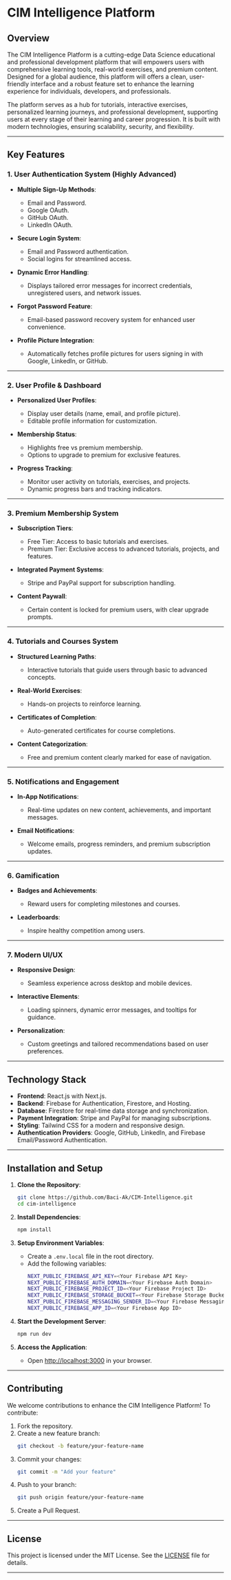 # **CIM Intelligence Platform**

## **Overview**

The CIM Intelligence Platform is a cutting-edge Data Science educational and professional development platform that will empowers users with comprehensive learning tools, real-world exercises, and premium content. Designed for a global audience, this platform will offers a clean, user-friendly interface and a robust feature set to enhance the learning experience for individuals, developers, and professionals. 

The platform serves as a hub for tutorials, interactive exercises, personalized learning journeys, and professional development, supporting users at every stage of their learning and career progression. It is built with modern technologies, ensuring scalability, security, and flexibility.

---

## **Key Features**

### **1. User Authentication System (Highly Advanced)**
- **Multiple Sign-Up Methods**:
  - Email and Password.
  - Google OAuth.
  - GitHub OAuth.
  - LinkedIn OAuth.

- **Secure Login System**:
  - Email and Password authentication.
  - Social logins for streamlined access.
  
- **Dynamic Error Handling**:
  - Displays tailored error messages for incorrect credentials, unregistered users, and network issues.
  
- **Forgot Password Feature**:
  - Email-based password recovery system for enhanced user convenience.

- **Profile Picture Integration**:
  - Automatically fetches profile pictures for users signing in with Google, LinkedIn, or GitHub.

---

### **2. User Profile & Dashboard**
- **Personalized User Profiles**:
  - Display user details (name, email, and profile picture).
  - Editable profile information for customization.
  
- **Membership Status**:
  - Highlights free vs premium membership.
  - Options to upgrade to premium for exclusive features.

- **Progress Tracking**:
  - Monitor user activity on tutorials, exercises, and projects.
  - Dynamic progress bars and tracking indicators.

---

### **3. Premium Membership System**
- **Subscription Tiers**:
  - Free Tier: Access to basic tutorials and exercises.
  - Premium Tier: Exclusive access to advanced tutorials, projects, and features.

- **Integrated Payment Systems**:
  - Stripe and PayPal support for subscription handling.
  
- **Content Paywall**:
  - Certain content is locked for premium users, with clear upgrade prompts.

---

### **4. Tutorials and Courses System**
- **Structured Learning Paths**:
  - Interactive tutorials that guide users through basic to advanced concepts.
  
- **Real-World Exercises**:
  - Hands-on projects to reinforce learning.
  
- **Certificates of Completion**:
  - Auto-generated certificates for course completions.

- **Content Categorization**:
  - Free and premium content clearly marked for ease of navigation.

---

### **5. Notifications and Engagement**
- **In-App Notifications**:
  - Real-time updates on new content, achievements, and important messages.
  
- **Email Notifications**:
  - Welcome emails, progress reminders, and premium subscription updates.

---

### **6. Gamification**
- **Badges and Achievements**:
  - Reward users for completing milestones and courses.
  
- **Leaderboards**:
  - Inspire healthy competition among users.

---

### **7. Modern UI/UX**
- **Responsive Design**:
  - Seamless experience across desktop and mobile devices.
  
- **Interactive Elements**:
  - Loading spinners, dynamic error messages, and tooltips for guidance.

- **Personalization**:
  - Custom greetings and tailored recommendations based on user preferences.

---

## **Technology Stack**
- **Frontend**: React.js with Next.js.
- **Backend**: Firebase for Authentication, Firestore, and Hosting.
- **Database**: Firestore for real-time data storage and synchronization.
- **Payment Integration**: Stripe and PayPal for managing subscriptions.
- **Styling**: Tailwind CSS for a modern and responsive design.
- **Authentication Providers**: Google, GitHub, LinkedIn, and Firebase Email/Password Authentication.

---

## **Installation and Setup**
1. **Clone the Repository**:
   ```bash
   git clone https://github.com/Baci-Ak/CIM-Intelligence.git
   cd cim-intelligence
   ```

2. **Install Dependencies**:
   ```bash
   npm install
   ```

3. **Setup Environment Variables**:
   - Create a `.env.local` file in the root directory.
   - Add the following variables:
     ```bash
     NEXT_PUBLIC_FIREBASE_API_KEY=<Your Firebase API Key>
     NEXT_PUBLIC_FIREBASE_AUTH_DOMAIN=<Your Firebase Auth Domain>
     NEXT_PUBLIC_FIREBASE_PROJECT_ID=<Your Firebase Project ID>
     NEXT_PUBLIC_FIREBASE_STORAGE_BUCKET=<Your Firebase Storage Bucket>
     NEXT_PUBLIC_FIREBASE_MESSAGING_SENDER_ID=<Your Firebase Messaging Sender ID>
     NEXT_PUBLIC_FIREBASE_APP_ID=<Your Firebase App ID>
     ```

4. **Start the Development Server**:
   ```bash
   npm run dev
   ```

5. **Access the Application**:
   - Open [http://localhost:3000](http://localhost:3000) in your browser.

---

## **Contributing**
We welcome contributions to enhance the CIM Intelligence Platform! To contribute:
1. Fork the repository.
2. Create a new feature branch:
   ```bash
   git checkout -b feature/your-feature-name
   ```
3. Commit your changes:
   ```bash
   git commit -m "Add your feature"
   ```
4. Push to your branch:
   ```bash
   git push origin feature/your-feature-name
   ```
5. Create a Pull Request.

---

## **License**
This project is licensed under the MIT License. See the [LICENSE](./LICENSE) file for details.

---
